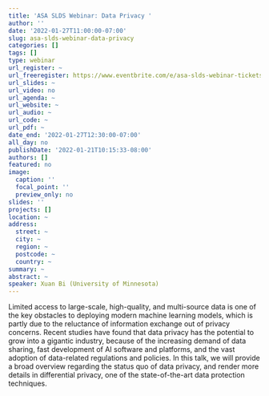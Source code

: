 ```yaml
---
title: 'ASA SLDS Webinar: Data Privacy '
author: ''
date: '2022-01-27T11:00:00-07:00'
slug: asa-slds-webinar-data-privacy
categories: []
tags: []
type: webinar
url_register: ~
url_freeregister: https://www.eventbrite.com/e/asa-slds-webinar-tickets-248370441677
url_slides: ~
url_video: no
url_agenda: ~
url_website: ~
url_audio: ~
url_code: ~
url_pdf: ~
date_end: '2022-01-27T12:30:00-07:00'
all_day: no
publishDate: '2022-01-21T10:15:33-08:00'
authors: []
featured: no
image:
  caption: ''
  focal_point: ''
  preview_only: no
slides: ''
projects: []
location: ~
address:
  street: ~
  city: ~
  region: ~
  postcode: ~
  country: ~
summary: ~
abstract: ~
speaker: Xuan Bi (University of Minnesota)
---
```

<!--more-->
Limited access to large-scale, high-quality, and multi-source data is one of the key obstacles to deploying modern machine learning models, which is partly due to the reluctance of information exchange out of privacy concerns. Recent studies have found that data privacy has the potential to grow into a gigantic industry, because of the increasing demand of data sharing, fast development of AI software and platforms, and the vast adoption of data-related regulations and policies. In this talk, we will provide a broad overview regarding the status quo of data privacy, and render more details in differential privacy, one of the state-of-the-art data protection techniques.